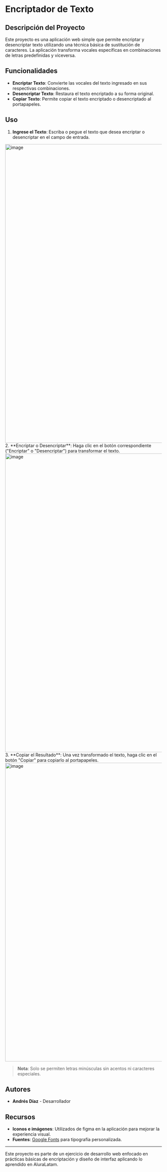 # Encriptador de Texto

## Descripción del Proyecto
Este proyecto es una aplicación web simple que permite encriptar y desencriptar texto utilizando una técnica básica de sustitución de caracteres. La aplicación transforma vocales específicas en combinaciones de letras predefinidas y viceversa.

## Funcionalidades
- **Encriptar Texto**: Convierte las vocales del texto ingresado en sus respectivas combinaciones.
- **Desencriptar Texto**: Restaura el texto encriptado a su forma original.
- **Copiar Texto**: Permite copiar el texto encriptado o desencriptado al portapapeles.

## Uso
1. **Ingrese el Texto**: Escriba o pegue el texto que desea encriptar o desencriptar en el campo de entrada.
<img width="960" alt="image" src="https://github.com/user-attachments/assets/dc1400f6-0f64-49a7-bf0b-20006d745be0">
2. **Encriptar o Desencriptar**: Haga clic en el botón correspondiente ("Encriptar" o "Desencriptar") para transformar el texto.
<img width="960" alt="image" src="https://github.com/user-attachments/assets/1f93393d-e5c8-453e-ac07-3fa7f165ab21">
3. **Copiar el Resultado**: Una vez transformado el texto, haga clic en el botón "Copiar" para copiarlo al portapapeles.
<img width="960" alt="image" src="https://github.com/user-attachments/assets/af93acc6-c767-4a03-925e-93c6e58b3f5f">
   
> **Nota**: Solo se permiten letras minúsculas sin acentos ni caracteres especiales.

## Autores
- **Andrés Díaz** - Desarrollador

## Recursos
- **Iconos e imágenes**: Utilizados de figma en la aplicación para mejorar la experiencia visual.
- **Fuentes**: [Google Fonts](https://fonts.google.com/) para tipografía personalizada.

---

Este proyecto es parte de un ejercicio de desarrollo web enfocado en prácticas básicas de encriptación y diseño de interfaz aplicando lo aprendido en AluraLatam.
